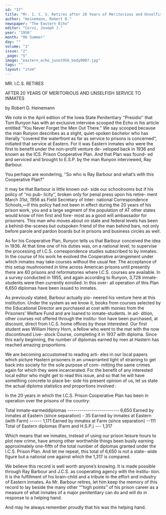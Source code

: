 ```yaml
---
id: "37"
title: "Mr. I. C. S. Retires after 20 Years of Meritorious and Unselfish Service to Inmates"
author: "Heinemann, Robert D."
newspaper: "The Eastern Echo"
editor: "Corvi, Joseph J."
year: "1956"
month: "06 Summer"
day: ""
volume: "1"
issue: "2"
_page: "5"
image: "eastern_echo_june1956_body0007.jpg"
tags: ""
layout: "item"
---
```

MR. I.C.S. RETIRES

AFTER 20 YEARS OF MERITORIOUS
AND UNSELFISH SERVICE
TO INMATES

by Robert D. Heinemann

We note in the April edition of the Iowa State
Penitentiary ‘‘Presidio’’ that Tom Runyon has with
an exclusive interview scooped the Echo in his
article entitled ‘‘You Never Forget the Men Out
There." We say scooped because the man Runyon
describes as a slight, quiet-spoken bachelor who has
literally ‘‘covered the waterfront as far as service
to prisons is concerned”, initiated that service at
Eastern. For it was Eastern inmates who were the
first to benefit under the non-profit venture de-
veloped back in 1936 and known as the ICS.
Prison Cooperative Plan. And that Plan was found-
ed and serviced and brought to E.S.P. by the man
Runyon interviewed, Ray Barbour.

You perhaps are wondering, ‘‘So who is Ray
Barbour and what’s with this Cooperative Plan?”

It may be that Barbour is little known out-
side our schoolrooms but if his policy of ‘‘no pub-
licity’’, broken only for penal press upon his retire-
ment March 31st, 1956 as Field Secretary of Inter-
national Correspondence Schools,—if this policy had
not been in effect during the 20 years of his prison
work, you and a large segment of the population of
AT other states would know of him first and fore-
most as a good will ambassador for prisoners. This
man who moves about on state and federal levels
has been a behind-the-scenes but outspoken friend
of the man behind bars, not only before parole and
pardon boards but in prisons and business circles
as well.

As for his Cooperative Plan, Runyon tells us
that Barbour conceived the idea in 1936. At that
time one of his duties was, on a national level, to
supervise the processing of I.C.S. correspondence
studies subscribed to by inmates. In the course of
his work he evolved the Cooperative arrangement
under which inmates may take courses without the
usual fee. The acceptance of this setup mushroomed
in time across American prisons until presently
there are 60 prisons and reformatories where I.C.S.
courses are available. In a survey conducted in
1955, and again according to Runyon, 3,728 inmate-
students were then currently enrolled. In this over-
all operation of this Plan 6,650 diplomas have been
issued to inmates.

As previously stated, Barbour actually pio-
neered his venture here at this institution. Under
the system as we know it, books from courses
selected by the Educational Director are purchased
at cost with monies from the Prisoners’ Welfare
Fund and are loaned to inmate-students. In ad-
dition, other courses not offered through the institu-
tion have been purchased, at discount, direct from
I.C.S. home offices by those interested. Our first
student was William Henry Horn, a fellow who
went to the mat with the now discontinued Live-
stock Course, completing it in 1937 with diploma.
Since this early beginning, the number of diplomas
earned by men at Hastern has reached amazing
proportions.

We are becoming accustomed to reading arti-
eles in our local papers which picture Hastern
prisoners in an unwarranted light of straining to
get back into society for the sole purpose of com-
mitting the same crimes again for which they were
incarcerated. For the benefit of any interested
local editor who might get to read this issue, and so
that he will have something concrete to place be-
side his present opinion of us, let us state the
actual diploma statistics and proportions involved :

In the 20 years in which the I.C.S. Prison
Cooperative Plan has been in operation over the
prisons of the country:

Total inmate-earmeddiplomas -------------------------- 6,650
Earned by inmates at Eastern (since separation) - 35
Earned by inmates at Eastern (with Farm) ------ 1,171
Earned by inmates at Farm (since separation) --111
Total of Eastern diplomas (Farm and H.S.P.) --- 1,317

Which means that we inmates, instead of using
our prison leisure hours to plot new crime, have
among other worthwhile things been busily earning
approximately one-fifth of the total number of
diplomas granted under the I.C.S. Prison Plan.
And let me repeat, this total of 6,650 is not a state-
wide figure but a national one against which the
1,317 is compared.

We believe this record is well worth anyone’s
knowing. It is made possible through Ray Barbour
and J.C.S. as cooperating agency with the institu-
tion. It is the fulfillment of his brain-child and a
tribute to the effort and industry of Eastern inmates.
As Mr. Barbour retires, let him keep the memory
of this record to lay beside the many other ‘“‘high
points’’ of his prison career as a measure of what
inmates of a major penitentiary can do and will do
in response to a helping hand.

And may he always remember proudly that
his was the helping hand.
